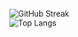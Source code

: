 ![GitHub Streak](https://github-readme-streak-stats.herokuapp.com?user=dmbaev&theme=github-dark&hide_border=true)  
![Top Langs](https://github-readme-stats.vercel.app/api/top-langs/?username=dmbaev&layout=compact&theme=github_dark&hide_border=true)
<!--
**dmbaev/dmbaev** is a ✨ _special_ ✨ repository because its `README.md` (this file) appears on your GitHub profile.

Here are some ideas to get you started:

- 🔭 I’m currently working on ...
- 🌱 I’m currently learning ...
- 👯 I’m looking to collaborate on ...
- 🤔 I’m looking for help with ...
- 💬 Ask me about ...
- 📫 How to reach me: ...
- 😄 Pronouns: ...
- ⚡ Fun fact: ...
-->
